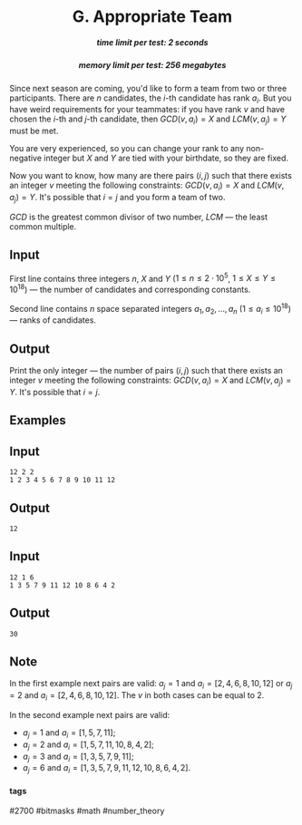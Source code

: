 <h1 style='text-align: center;'> G. Appropriate Team</h1>

<h5 style='text-align: center;'>time limit per test: 2 seconds</h5>
<h5 style='text-align: center;'>memory limit per test: 256 megabytes</h5>

Since next season are coming, you'd like to form a team from two or three participants. There are $n$ candidates, the $i$-th candidate has rank $a_i$. But you have weird requirements for your teammates: if you have rank $v$ and have chosen the $i$-th and $j$-th candidate, then $GCD(v, a_i) = X$ and $LCM(v, a_j) = Y$ must be met.

You are very experienced, so you can change your rank to any non-negative integer but $X$ and $Y$ are tied with your birthdate, so they are fixed.

Now you want to know, how many are there pairs $(i, j)$ such that there exists an integer $v$ meeting the following constraints: $GCD(v, a_i) = X$ and $LCM(v, a_j) = Y$. It's possible that $i = j$ and you form a team of two.

$GCD$ is the greatest common divisor of two number, $LCM$ — the least common multiple.

## Input

First line contains three integers $n$, $X$ and $Y$ ($1 \le n \le 2 \cdot 10^5$, $1 \le X \le Y \le 10^{18}$) — the number of candidates and corresponding constants.

Second line contains $n$ space separated integers $a_1, a_2, \dots, a_n$ ($1 \le a_i \le 10^{18}$) — ranks of candidates.

## Output

Print the only integer — the number of pairs $(i, j)$ such that there exists an integer $v$ meeting the following constraints: $GCD(v, a_i) = X$ and $LCM(v, a_j) = Y$. It's possible that $i = j$.

## Examples

## Input


```
12 2 2  
1 2 3 4 5 6 7 8 9 10 11 12  

```
## Output


```
12  

```
## Input


```
12 1 6  
1 3 5 7 9 11 12 10 8 6 4 2  

```
## Output


```
30  

```
## Note

In the first example next pairs are valid: $a_j = 1$ and $a_i = [2, 4, 6, 8, 10, 12]$ or $a_j = 2$ and $a_i = [2, 4, 6, 8, 10, 12]$. The $v$ in both cases can be equal to $2$.

In the second example next pairs are valid: 

* $a_j = 1$ and $a_i = [1, 5, 7, 11]$;
* $a_j = 2$ and $a_i = [1, 5, 7, 11, 10, 8, 4, 2]$;
* $a_j = 3$ and $a_i = [1, 3, 5, 7, 9, 11]$;
* $a_j = 6$ and $a_i = [1, 3, 5, 7, 9, 11, 12, 10, 8, 6, 4, 2]$.


#### tags 

#2700 #bitmasks #math #number_theory 